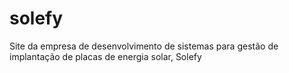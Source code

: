 # solefy
Site da empresa de desenvolvimento de sistemas para gestão de implantação de placas de energia solar, Solefy
